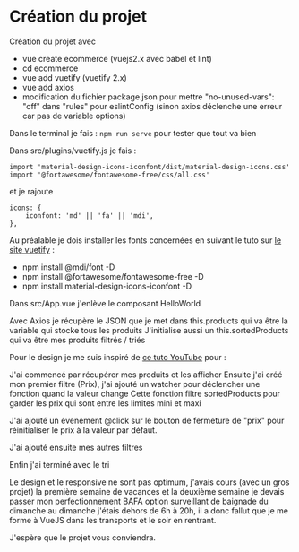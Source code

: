 # Création du projet 
Création du projet avec 
- vue create ecommerce (vuejs2.x avec babel et lint)
- cd ecommerce
- vue add vuetify (vuetify 2.x)
- vue add axios
- modification du fichier package.json pour mettre "no-unused-vars": "off" dans "rules" pour eslintConfig (sinon axios déclenche une erreur car pas de variable options)

Dans le terminal je fais :
`npm run serve`
pour tester que tout va bien

Dans src/plugins/vuetify.js je fais :

```
import 'material-design-icons-iconfont/dist/material-design-icons.css'
import '@fortawesome/fontawesome-free/css/all.css'
```

et je rajoute 

```
icons: {
    iconfont: 'md' || 'fa' || 'mdi',
},
```

Au préalable je dois installer les fonts concernées en suivant le tuto sur [le site vuetify](https://v2.vuetifyjs.com/en/features/icon-fonts/#installing-icon-fonts) :
- npm install @mdi/font -D
- npm install @fortawesome/fontawesome-free -D
- npm install material-design-icons-iconfont -D

Dans src/App.vue j'enlève le composant HelloWorld

Avec Axios je récupère le JSON que je met dans this.products qui va être la variable qui stocke tous les produits
J'initialise aussi un this.sortedProducts qui va être mes produits filtrés / triés

Pour le design je me suis inspiré de [ce tuto YouTube](https://www.youtube.com/watch?v=Tne-mbA1km4&t=200s) pour : 

J'ai commencé par récupérer mes produits et les afficher 
Ensuite j'ai créé mon premier filtre (Prix), j'ai ajouté un watcher pour déclencher une fonction quand la valeur change
Cette fonction filtre sortedProducts pour garder les prix qui sont entre les limites mini et maxi 

J'ai ajouté un évenement @click sur le bouton de fermeture de "prix" pour réinitialiser le prix à la valeur par défaut.

J'ai ajouté ensuite mes autres filtres

Enfin j'ai terminé avec le tri

Le design et le responsive ne sont pas optimum, j'avais cours (avec un gros projet) la première semaine de vacances et la deuxième semaine je devais passer mon perfectionnement BAFA option surveillant de baignade du dimanche au dimanche j'étais dehors de 6h à 20h, il a donc fallut que je me forme à VueJS dans les transports et le soir en rentrant.

J'espère que le projet vous conviendra.